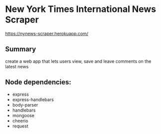 # New York Times International News Scraper


https://nynews-scraper.herokuapp.com/

## Summary

create a web app that lets users view, save and leave comments on the latest news


## Node dependencies:
* express
* express-handlebars
* body-parser
* handlebars
* mongoose
* cheerio
* request